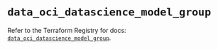 # `data_oci_datascience_model_group`

Refer to the Terraform Registry for docs: [`data_oci_datascience_model_group`](https://registry.terraform.io/providers/oracle/oci/7.19.0/docs/data-sources/datascience_model_group).
